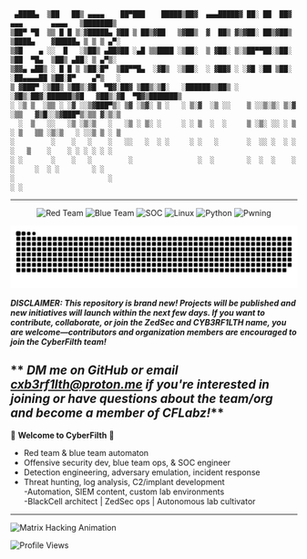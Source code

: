 ```                                                                                                  
 ▄████▄  ▒██   ██▒ ▄▄▄▄    ██▀███    █████▒██▓  ▄▄▄█████▓ ██░ ██  ██▓    ▄▄▄       ▄▄▄▄   ▒███████▒
▒██▀ ▀█  ▒▒ █ █ ▒░▓█████▄ ▓██ ▒ ██▒▓██   ▒▓██▒  ▓  ██▒ ▓▒▓██░ ██▒▓██▒   ▒████▄    ▓█████▄ ▒ ▒ ▒ ▄▀░
▒▓█    ▄ ░░  █   ░▒██▒ ▄██▓██ ░▄█ ▒▒████ ░▒██░  ▒ ▓██░ ▒░▒██▀▀██░▒██░   ▒██  ▀█▄  ▒██▒ ▄██░ ▒ ▄▀▒░ 
▒▓▓▄ ▄██▒ ░ █ █ ▒ ▒██░█▀  ▒██▀▀█▄  ░▓█▒  ░▒██░  ░ ▓██▓ ░ ░▓█ ░██ ▒██░   ░██▄▄▄▄██ ▒██░█▀    ▄▀▒   ░
▒ ▓███▀ ░▒██▒ ▒██▒░▓█  ▀█▓░██▓ ▒██▒░▒█░   ░██████▒▒██▒ ░ ░▓█▒░██▓░██████▒▓█   ▓██▒░▓█  ▀█▓▒███████▒
░ ░▒ ▒  ░▒▒ ░ ░▓ ░░▒▓███▀▒░ ▒▓ ░▒▓░ ▒ ░   ░ ▒░▓  ░▒ ░░    ▒ ░░▒░▒░ ▒░▓  ░▒▒   ▓▒█░░▒▓███▀▒░▒▒ ▓░▒░▒
  ░  ▒   ░░   ░▒ ░▒░▒   ░   ░▒ ░ ▒░ ░     ░ ░ ▒  ░  ░     ▒ ░▒░ ░░ ░ ▒  ░ ▒   ▒▒ ░▒░▒   ░ ░░▒ ▒ ░ ▒
░         ░    ░   ░    ░   ░░   ░  ░ ░     ░ ░   ░       ░  ░░ ░  ░ ░    ░   ▒    ░    ░ ░ ░ ░ ░ ░
░ ░       ░    ░   ░         ░                ░  ░        ░  ░  ░    ░  ░     ░  ░ ░        ░ ░    
░                       ░                                                               ░ ░        

```
---
<!-- Badge Display -->
<p align="center">
  <img src="https://img.shields.io/badge/Red--Team-%23FF5555?style=flat-square&logo=hackthebox&logoColor=white" alt="Red Team"/>
  <img src="https://img.shields.io/badge/Blue--Team-%23007ACC?style=flat-square&logo=defcon&logoColor=white" alt="Blue Team"/>
  <img src="https://img.shields.io/badge/SOC-Active-brightgreen?style=flat-square&logo=splunk&logoColor=white" alt="SOC"/>
  <img src="https://img.shields.io/badge/Linux-Friendly-yellow?logo=linux" alt="Linux"/>
  <img src="https://img.shields.io/badge/Python-3776AB?logo=python&logoColor=fff" alt="Python"/>
  <img src="https://img.shields.io/badge/Pwning-900C3F?logo=protonmail&logoColor=white" alt="Pwning"/>
</p>

<!--🔥 Animated Snake Activity Graph (GitHub Contribution Snake) -->
<p align="center">
  <img src="https://raw.githubusercontent.com/Platane/snk/output/github-contribution-grid-snake-dark.svg" alt="Contribution Snake Animation" style="max-width: 100%;" />
</p>

**_DISCLAIMER: This repository is brand new! Projects will be published and new initiatives will launch within the next few days. If you want to contribute, collaborate, or join the ZedSec and CYB3RF1LTH name, you are welcome—contributors and organization members are encouraged to join the CyberFilth team!_**

** _DM me on GitHub or email [cxb3rf1lth@proton.me](mailto:cxb3rf1lth@proton.me) if you're interested in joining or have questions about the team/org and become a member of CFLabz!_**
---
🚨 **Welcome to CyberFilth** 🚨
- Red team & blue team automaton  
- Offensive security dev, blue team ops, & SOC engineer  
- Detection engineering, adversary emulation, incident response  
- Threat hunting, log analysis, C2/implant development  
-Automation, SIEM content, custom lab environments  
-BlackCell architect | ZedSec ops | Autonomous lab cultivator
---
<p align="left">
  <img src="https://media.giphy.com/media/du3J3cXyzhj75IOgvA/giphy.gif" width="200" height="120" alt="Matrix Hacking Animation"🚨 **Welcome to CyberFilth** 🚨
- Red team & blue team automaton  
- Offensive security dev, blue team ops, & SOC engineer  
- Detection engineering, adversary emulation, incident response  
- Threat hunting, log analysis, C2/implant development  
-Automation, SIEM content, custom lab environments  
-BlackCell architect | ZedSec ops | Autonomous lab cultivator />
</p>
<!--🌐 Visitor Counter -->
<p align="left">
  <img src="https://komarev.com/ghpvc/?username=cxb3rf1lth&style=flat-square&color=red" alt="Profile Views"/>
</p>

